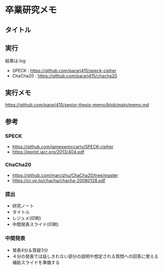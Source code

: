# 卒業研究メモ
## タイトル

## 実行
結果は.log
* SPECK : https://github.com/parari415/speck-cipher
* ChaCha20 : https://github.com/parari415/chacha20
## 実行メモ
https://github.com/parari415/senior-thesis-memo/blob/main/memo.md
## 参考
### SPECK
* https://github.com/jameswmccarty/SPECK-cipher
* https://eprint.iacr.org/2013/404.pdf
### ChaCha20
* https://github.com/marcizhu/ChaCha20/tree/master
* https://cr.yp.to/chacha/chacha-20080128.pdf

### 提出
* 研究ノート
* タイトル
* レジュメ(印刷)
* 中間発表スライド(印刷)

### 中間発表
* 発表4分＆質疑3分
* ４分の発表では話しきれない部分の説明や想定される質問への回答に使える補助スライドを準備する